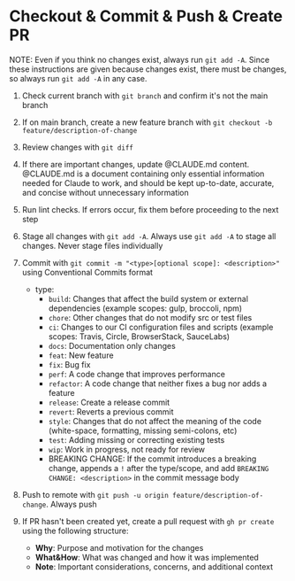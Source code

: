 # Checkout & Commit & Push & Create PR

NOTE: Even if you think no changes exist, always run `git add -A`. Since these instructions are given because changes exist, there must be changes, so always run `git add -A` in any case.

1. Check current branch with `git branch` and confirm it's not the main branch
2. If on main branch, create a new feature branch with `git checkout -b feature/description-of-change`
3. Review changes with `git diff`
4. If there are important changes, update @CLAUDE.md content. @CLAUDE.md is a document containing only essential information needed for Claude to work, and should be kept up-to-date, accurate, and concise without unnecessary information
5. Run lint checks. If errors occur, fix them before proceeding to the next step
6. Stage all changes with `git add -A`. Always use `git add -A` to stage all changes. Never stage files individually
7. Commit with `git commit -m "<type>[optional scope]: <description>"` using Conventional Commits format
   - type:
     - `build`: Changes that affect the build system or external dependencies (example scopes: gulp, broccoli, npm)
     - `chore`: Other changes that do not modify src or test files
     - `ci`: Changes to our CI configuration files and scripts (example scopes: Travis, Circle, BrowserStack, SauceLabs)
     - `docs`: Documentation only changes
     - `feat`: New feature
     - `fix`: Bug fix
     - `perf`: A code change that improves performance
     - `refactor`: A code change that neither fixes a bug nor adds a feature
     - `release`: Create a release commit
     - `revert`: Reverts a previous commit
     - `style`: Changes that do not affect the meaning of the code (white-space, formatting, missing semi-colons, etc)
     - `test`: Adding missing or correcting existing tests
     - `wip`: Work in progress, not ready for review
     - BREAKING CHANGE: If the commit introduces a breaking change, appends a `!` after the type/scope, and add `BREAKING CHANGE: <description>` in the commit message body
8. Push to remote with `git push -u origin feature/description-of-change`. Always push
9. If PR hasn't been created yet, create a pull request with `gh pr create` using the following structure:

   - **Why**: Purpose and motivation for the changes
   - **What&How**: What was changed and how it was implemented
   - **Note**: Important considerations, concerns, and additional context
